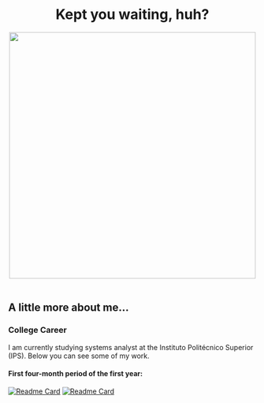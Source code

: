 <h1 align="center">Kept you waiting, huh?</h1>

<div align="center">
    
<img width="500" src="https://media.tenor.com/SKLHQ_xwWD0AAAAd/metal-gear-big-boss.gif">
    
</div>

<br>

<h2>A little more about me...</h2>

<h3>College Career</h3>

<p>I am currently studying systems analyst at the Instituto Politécnico Superior (IPS). Below you can see some of my work.</p>

<h4>First four-month period of the first year:</h4>

[![Readme Card](https://github-readme-stats.vercel.app/api/pin/?username=LukaLattanzi&repo=Practica-Taller-Programacion-I-IPS-2023&theme=transparent)](https://github.com/LukaLattanzi/Practica-Taller-Programacion-I-IPS-2023)
[![Readme Card](https://github-readme-stats.vercel.app/api/pin/?username=LukaLattanzi&repo=Trabajo-Final-Taller-Programacion-I-IPS-2023&theme=transparent)](https://github.com/LukaLattanzi/Trabajo-Final-Taller-Programacion-I-IPS-2023)

<!--

```javascript
const lukaLatt = {
    pronouns: "He" | "Him",
    age: 19,
    code: ["Javascript", "Python", "C", "HTML", "CSS"]
};
```

<img align="right" src="https://media.tenor.com/_cWDaC9ljYkAAAAC/mgs4snake-mgs4.gif">

<h2>Most Used Languages</h2>

[![Top Langs](https://github-readme-stats.vercel.app/api/top-langs/?username=LukaLattanzi&theme=dark)](https://github.com/anuraghazra/github-readme-stats)
